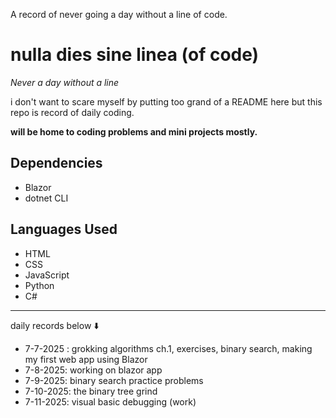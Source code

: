 A record of never going a day without a line of code. 

# nulla dies sine linea (of code)
*Never a day without a line*

i don't want to scare myself by putting too grand of a README here but this repo is record of daily coding.

**will be home to coding problems and mini projects mostly.**

## Dependencies
- Blazor
- dotnet CLI
## Languages Used
- HTML
- CSS
- JavaScript
- Python
- C#

-----------------------------
daily records below ⬇️

- 7-7-2025 : grokking algorithms ch.1, exercises, binary search, making my first web app using Blazor
- 7-8-2025: working on blazor app
- 7-9-2025: binary search practice problems
- 7-10-2025: the binary tree grind
- 7-11-2025: visual basic debugging (work)

